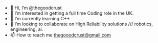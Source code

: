 - 👋 Hi, I’m @thegoodcrust
- 👀 I’m interested in getting a full time Coding role in the UK. 
- 🌱 I’m currently learning C++
- 💞️ I’m looking to collaborate on High Reliability solutions /// robotics, engineering, ai.
- 📫 How to reach me thegooodcrust@gmail.com

<!---
thegoodcrust/thegoodcrust is a ✨ special ✨ repository because its `README.md` (this file) appears on your GitHub profile.
You can click the Preview link to take a look at your changes.
--->
